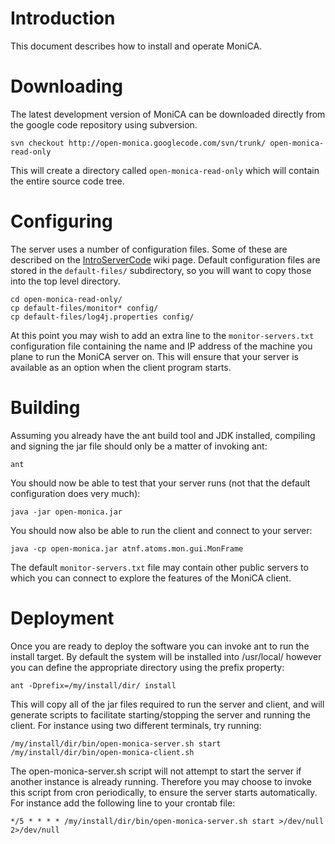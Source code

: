 # Introduction #

This document describes how to install and operate MoniCA.

# Downloading #

The latest development version of MoniCA can be downloaded directly from the google code repository using subversion.

```
svn checkout http://open-monica.googlecode.com/svn/trunk/ open-monica-read-only
```

This will create a directory called `open-monica-read-only` which will contain the entire source code tree.

# Configuring #

The server uses a number of configuration files. Some of these are described on the [IntroServerCode](IntroServerCode.md) wiki page. Default configuration files are stored in the `default-files/` subdirectory, so you will want to copy those into the top level directory.

```
cd open-monica-read-only/
cp default-files/monitor* config/
cp default-files/log4j.properties config/
```

At this point you may wish to add an extra line to the `monitor-servers.txt` configuration file containing the name and IP address of the machine you plane to run the MoniCA server on. This will ensure that your server is available as an option when the client program starts.

# Building #

Assuming you already have the ant build tool and JDK installed, compiling and signing the jar file should only be a matter of invoking ant:

```
ant
```

You should now be able to test that your server runs (not that the default configuration does very much):

```
java -jar open-monica.jar
```

You should now also be able to run the client and connect to your server:

```
java -cp open-monica.jar atnf.atoms.mon.gui.MonFrame
```

The default `monitor-servers.txt` file may contain other public servers to which you can connect to explore the features of the MoniCA client.

# Deployment #

Once you are ready to deploy the software you can invoke ant to run the install target. By default the system will be installed into /usr/local/ however you can define the appropriate directory using the prefix property:

```
ant -Dprefix=/my/install/dir/ install
```

This will copy all of the jar files required to run the server and client, and will generate scripts to facilitate starting/stopping the server and running the client. For instance using two different terminals, try running:

```
/my/install/dir/bin/open-monica-server.sh start
/my/install/dir/bin/open-monica-client.sh
```

The open-monica-server.sh script will not attempt to start the server if another instance is already running. Therefore you may choose to invoke this script from cron periodically, to ensure the server starts automatically. For instance add the following line to your crontab file:
```
*/5 * * * * /my/install/dir/bin/open-monica-server.sh start >/dev/null 2>/dev/null
```